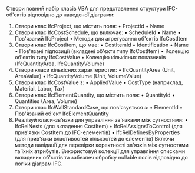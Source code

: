 Створи повний набір класів VBA для представлення структури IFC-об'єктів відповідно до наведеної діаграми:
1.	Створи клас IfcProject, що містить поля:
•	ProjectId
•	Name
2.	Створи клас IfcCostSchedule, що включає:
•	ScheduleId
•	Name
•	Пов'язаний IfcProject
•	Методи для агрегування об'єктів IfcCostItem
3.	Створи клас IfcCostItem, що має:
•	CostItemId
•	Identification
•	Name
•	Пов'язані підпозиції (вкладені об'єкти типу IfcCostItem)
•	Колекцію об'єктів типу IfcCostValue
•	Колекцію кількісних показників (IfcQuantityArea, IfcQuantityVolume)
4.	Створи класи кількісних характеристик:
•	IfcQuantityArea (Unit, AreaValue)
•	IfcQuantityVolume (Unit, VolumeValue)
5.	Створи клас IfcCostValue з:
•	AppliedValue
•	CostType (наприклад, Material, Labor, Tax)
6.	Створи клас IfcElementQuantity, що містить поля:
•	QuantityId
•	Quantities (Area, Volume)
7.	Створи клас IfcWallStandardCase, що пов'язується з:
•	ElementId
•	Пов'язаний об'єкт IfcElementQuantity
8.	Реалізуй класи-зв'язки для управління зв'язками між сутностями:
•	IfcRelNests (для вкладення CostItem)
•	IfcRelAssignsToControl (для прив'язки CostItem до IFC-елементів)
•	IfcRelDefinesByProperties (для прив'язки властивостей кількостей до елементів)
Включи методи валідації для перевірки коректності зв'язків між сутностями та їхніх атрибутів. Використовуй колекції для управління списками вкладених об'єктів та забезпеч обробку nullable полів відповідно до логіки діаграм IFC.

